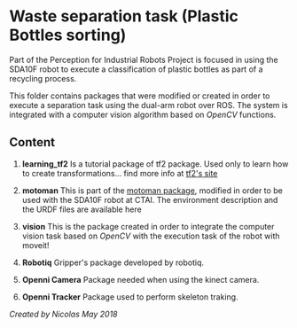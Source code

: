 # Waste separation task (Plastic Bottles sorting)

Part of the Perception for Industrial Robots Project is focused in using the SDA10F robot to execute a classification of plastic bottles as part of a recycling process.

This folder contains packages that were modified or created in order to execute a separation task using the dual-arm robot over ROS. The system is integrated with a computer vision algorithm based on *OpenCV* functions.

## Content

1. **learning_tf2** Is a tutorial package of tf2 package. Used only to learn how to create transformations... find more info at [tf2's site](http://wiki.ros.org/tf2/Tutorials)

2. **motoman** This is part of the [motoman package](http://wiki.ros.org/motoman), modified in order to be used with the SDA10F robot at CTAI. The environment description and the URDF files are available here

3. **vision** This is the package created in order to integrate the computer vision task based on *OpenCV* with the execution task of the robot with moveit!

4. **Robotiq** Gripper's package developed by robotiq.

5. **Openni Camera** Package needed when using the kinect camera.

6. **Openni Tracker** Package used to perform skeleton traking.

*Created by Nicolas May 2018*
